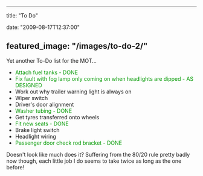 
---
title: "To Do"

date: "2009-08-17T12:37:00"

featured_image: "/images/to-do-2/"
---


Yet another To-Do list for the MOT...
<ul><li><span style="color: rgb(0, 153, 0);">Attach fuel tanks - DONE</span>
</li><li><span style="color: rgb(0, 153, 0);">Fix fault with fog lamp only coming on when headlights are dipped - AS DESIGNED</span>
</li><li>Work out why trailer warning light is always on</li><li>Wiper switch</li><li>Driver's door alignment</li><li><span style="color: rgb(0, 153, 0);">Washer tubing - DONE</span>
</li><li>Get tyres transferred onto wheels</li><li><span style="color: rgb(0, 153, 0);">Fit new seats - DONE</span>
</li><li>Brake light switch</li><li>Headlight wiring</li><li><span style="color: rgb(0, 153, 0);">Passenger door check rod bracket - DONE</span>
</li></ul>Doesn't look like much does it?  Suffering from the 80/20 rule pretty badly now though, each little job I do seems to take twice as long as the one before!